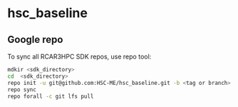 # hsc_baseline

## Google repo

To sync all RCAR3HPC SDK repos, use repo tool:

  ```bash
  mdkir <sdk_directory>
  cd  <sdk_directory>
  repo init -u git@github.com:HSC-ME/hsc_baseline.git -b <tag or branch> -m sdk.xml -g common,windows,linux
  repo sync
  repo forall -c git lfs pull
  ```
